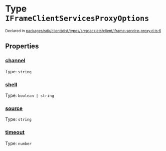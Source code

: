 # Type `IFrameClientServicesProxyOptions`
<sub>Declared in [packages/sdk/client/dist/types/src/packlets/client/iframe-service-proxy.d.ts:6]()</sub>




## Properties
### [channel]()
Type: <code>string</code>

### [shell]()
Type: <code>boolean | string</code>

### [source]()
Type: <code>string</code>

### [timeout]()
Type: <code>number</code>